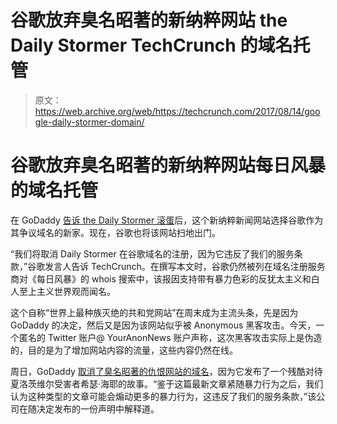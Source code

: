 # 谷歌放弃臭名昭著的新纳粹网站 the Daily Stormer TechCrunch 的域名托管

> 原文：<https://web.archive.org/web/https://techcrunch.com/2017/08/14/google-daily-stormer-domain/>

# 谷歌放弃臭名昭著的新纳粹网站每日风暴的域名托管

在 GoDaddy [告诉 the Daily Stormer 滚蛋](https://web.archive.org/web/20221221184002/https://techcrunch.com/2017/08/13/godaddy-tells-white-supremacist-site-daily-stormer-to-find-a-new-domain-provider/)后，这个新纳粹新闻网站选择谷歌作为其争议域名的新家。现在，谷歌也将该网站扫地出门。

“我们将取消 Daily Stormer 在谷歌域名的注册，因为它违反了我们的服务条款，”谷歌发言人告诉 TechCrunch。在撰写本文时，谷歌仍然被列在域名注册服务商对《每日风暴》的 whois 搜索中，该报因支持带有暴力色彩的反犹太主义和白人至上主义世界观而闻名。

这个自称“世界上最种族灭绝的共和党网站”在周末成为主流头条，先是因为 GoDaddy 的决定，然后又是因为该网站似乎被 Anonymous 黑客攻击。今天，一个匿名的 Twitter 账户@ YourAnonNews 账户声称，这次黑客攻击实际上是伪造的，目的是为了增加网站内容的流量，这些内容仍然在线。

周日，GoDaddy [取消了臭名昭著的仇恨网站的域名](https://web.archive.org/web/20221221184002/https://techcrunch.com/2017/08/13/godaddy-tells-white-supremacist-site-daily-stormer-to-find-a-new-domain-provider/)，因为它发布了一个残酷对待夏洛茨维尔受害者希瑟·海耶的故事。“鉴于这篇最新文章紧随暴力行为之后，我们认为这种类型的文章可能会煽动更多的暴力行为，这违反了我们的服务条款，”该公司在随决定发布的一份声明中解释道。